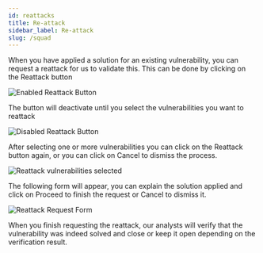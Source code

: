 ```yaml
---
id: reattacks
title: Re-attack
sidebar_label: Re-attack
slug: /squad
---
```


When you have applied a solution
for an existing vulnerability,
you can request a reattack
for us to validate this.
This can be done by clicking
on the Reattack button

![Enabled Reattack Button](/img/web/vulnerabilities/management/reattack_button_enabled.png)

The button will deactivate
until you select the vulnerabilities
you want to reattack

![Disabled Reattack Button](/img/web/vulnerabilities/management/reattack_button_disabled.png)

After selecting one or more vulnerabilities
you can click on the Reattack button again,
or you can click on Cancel
to dismiss the process.

![Reattack vulnerabilities selected](/img/web/vulnerabilities/management/reattack_vulnselect.png)

The following form will appear,
you can explain the solution applied
and click on Proceed
to finish the request
or Cancel to dismiss it.

![Reattack Request Form](/img/web/vulnerabilities/management/reattack_form.png)

When you finish requesting the reattack,
our analysts will verify
that the vulnerability was indeed solved
and close or keep it open
depending on the verification result.
